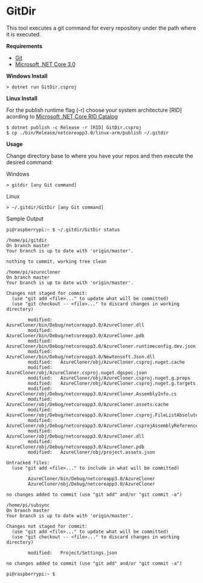# GitDir

This tool executes a git command for every repository under the path where it is executed.

**Requirements**
- [Git](https://git-scm.com/download)
- [Microsoft .NET Core 3.0](https://dotnet.microsoft.com/download)

**Windows Install**

```
> dotnet run GitDir.csproj
```

**Linux Install**

For the publish runtime flag (-r) choose your system architecture [RID] acording to [Microsoft .NET Core RID Catalog](https://docs.microsoft.com/en-us/dotnet/core/rid-catalog#linux-rids)

```
$ dotnet publish -c Release -r [RID] GitDir.csproj
$ cp ./bin/Release/netcoreapp3.0/linux-arm/publish ~/.gitdir
```

**Usage**

Change directory base to where you have your repos and then execute the desired command:

Windows
```
> gitdir [any Git command]
```

Linux
```
> ~/.gitdir/GitDir [any Git command]
```

Sample Output
```
pi@raspberrypi:~ $ ~/.gitdir/GitDir status

/home/pi/gitdir
On branch master
Your branch is up to date with 'origin/master'.

nothing to commit, working tree clean

/home/pi/azurecloner
On branch master
Your branch is up to date with 'origin/master'.

Changes not staged for commit:
  (use "git add <file>..." to update what will be committed)
  (use "git checkout -- <file>..." to discard changes in working directory)

        modified:   AzureCloner/bin/Debug/netcoreapp3.0/AzureCloner.dll
        modified:   AzureCloner/bin/Debug/netcoreapp3.0/AzureCloner.pdb
        modified:   AzureCloner/bin/Debug/netcoreapp3.0/AzureCloner.runtimeconfig.dev.json
        modified:   AzureCloner/bin/Debug/netcoreapp3.0/Newtonsoft.Json.dll
        modified:   AzureCloner/obj/AzureCloner.csproj.nuget.cache
        modified:   AzureCloner/obj/AzureCloner.csproj.nuget.dgspec.json
        modified:   AzureCloner/obj/AzureCloner.csproj.nuget.g.props
        modified:   AzureCloner/obj/AzureCloner.csproj.nuget.g.targets
        modified:   AzureCloner/obj/Debug/netcoreapp3.0/AzureCloner.AssemblyInfo.cs
        modified:   AzureCloner/obj/Debug/netcoreapp3.0/AzureCloner.assets.cache
        modified:   AzureCloner/obj/Debug/netcoreapp3.0/AzureCloner.csproj.FileListAbsolute.txt
        modified:   AzureCloner/obj/Debug/netcoreapp3.0/AzureCloner.csprojAssemblyReference.cache
        modified:   AzureCloner/obj/Debug/netcoreapp3.0/AzureCloner.dll
        modified:   AzureCloner/obj/Debug/netcoreapp3.0/AzureCloner.pdb
        modified:   AzureCloner/obj/project.assets.json

Untracked files:
  (use "git add <file>..." to include in what will be committed)

        AzureCloner/bin/Debug/netcoreapp3.0/AzureCloner
        AzureCloner/obj/Debug/netcoreapp3.0/AzureCloner

no changes added to commit (use "git add" and/or "git commit -a")

/home/pi/subsync
On branch master
Your branch is up to date with 'origin/master'.

Changes not staged for commit:
  (use "git add <file>..." to update what will be committed)
  (use "git checkout -- <file>..." to discard changes in working directory)

        modified:   Project/Settings.json

no changes added to commit (use "git add" and/or "git commit -a")

pi@raspberrypi:~ $
```
